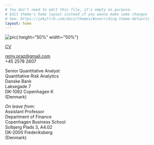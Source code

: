 ```yaml
---
# You don't need to edit this file, it's empty on purpose.
# Edit theme's home layout instead if you wanna make some changes
# See: https://jekyllrb.com/docs/themes/#overriding-theme-defaults
layout: home
---
```


![pic]({{site.baseurl}}/assets/pic.jpg){:height="50%" width="50%"}
  
[CV]({{site.baseurl}}/assets/Remy.pdf)

remy.praz@gmail.com  
+45 2578 2607

Senior Quantitative Analyst  
Quantitative Risk Analytics  
Danske Bank  
Laksegade 7  
DK-1092 Copenhagen K  
(Denmark)

_On leave from:_  
Assistant Professor  
Department of Finance   
Copenhagen Business School  
Solbjerg Plads 3, A4.02  
DK-2000 Frederiksberg  
(Denmark)
  


